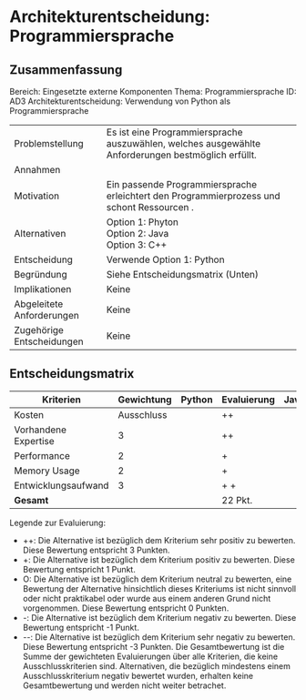 # Architekturentscheidung: Programmiersprache

## Zusammenfassung
Bereich: Eingesetzte externe Komponenten
Thema: Programmiersprache
ID: AD3
Architekturentscheidung: Verwendung von Python als Programmiersprache

|                           |                                                                                                                                                                                                                                                                                                                                                                                                                                                                                                                                                                                                                                                                                                                                                                                                                                                                                                                                                                                                                                                                                                                                                                                                                                                                                                                                                                                                                                                                                                                                                                                                                 |
| ------------------------- | --------------------------------------------------------------------------------------------------------------------------------------------------------------------------------------------------------------------------------------------------------------------------------------------------------------------------------------------------------------------------------------------------------------------------------------------------------------------------------------------------------------------------------------------------------------------------------------------------------------------------------------------------------------------------------------------------------------------------------------------------------------------------------------------------------------------------------------------------------------------------------------------------------------------------------------------------------------------------------------------------------------------------------------------------------------------------------------------------------------------------------------------------------------------------------------------------------------------------------------------------------------------------------------------------------------------------------------------------------------------------------------------------------------------------------------------------------------------------------------------------------------------------------------------------------------------------------------------------------------- |
| Problemstellung           |Es ist eine Programmiersprache auszuwählen, welches ausgewählte Anforderungen bestmöglich erfüllt.                                                                                                                                                                                                                                                                                                                                                                                                                                                                                                                                                                                                                                                                                                                                                                                                                                                                                                                                                                                                                                                                                                                                                                                                                                                                                                                         |
| Annahmen                  |
| Motivation                | Ein passende Programmiersprache erleichtert den Programmierprozess und schont Ressourcen .                                                                                                                                                                                                                                                                                                                                                                                                                                                                                                                                                                                                                                                                                                                                                                                                                                                                                                                                                                                                                                                                                                                                                                                                                                                                                                                                                                                                                                                                                                                                                           |
| Alternativen              | Option 1: Phyton <br> Option 2: Java <br> Option 3: C++
| Entscheidung              | Verwende Option 1: Python                                                                                                                                                                                                                                                                                                                                                                                                                                                                                                                                                                                                                                                                                                                                                                                                                                                                                                                                                                                                                                                                                                                                                                                                                                                                                                                                                                                                                                                                                                                                                                                             |
| Begründung                | Siehe Entscheidungsmatrix (Unten)
| Implikationen             | Keine                                                                                                                                                                                                                                                                                                                                                                                                                                                                                                                                                                                                                                                                                                                                                                                                                                                                                                                                                                                                                                                                                                                                        |
| Abgeleitete Anforderungen | Keine                                                                                                                                                                                                                                                                                                                                                                                                                                                                                                                                                                                                                                                                                                                                                                                                                                                                                                                                                                                                                                                                                                                                                                                                                                                                                                                                                                                                                                                                                                                                                                                           |
| Zugehörige Entscheidungen | Keine                                                                                                                                                                                                                                                                                                                                                                                                                                                                                                                                                                                                                                                                                                                                                                                                                                                                                                                                                                                                                                                                                                                                                                                                                                                                                                                                                                                                                                                                                                                                                                                                           |

## Entscheidungsmatrix
| Kriterien                            | Gewichtung | Python                       | Evaluierung | Java                 | Evaluierung | C++                  |Evaluierung  |
| ------------------------------------ | ---------- | --------------------------- | ----------- | ------------------------------------- | ----------- | --------------------------- |-------------|
| Kosten                               | Ausschluss |                             | ++          |                         | ++          |                             | ++          | 
| Vorhandene Expertise                 | 3          |                             | ++          |                           | ++      |                        | 0           | 
| Performance                          | 2          |                             | +         |                             | ++          |                    | +          |
| Memory Usage                         | 2          |                             | +          |                            | 0          |                    | ++         |
| Entwicklungsaufwand                  | 3          |                             | + +            |                        | +           |                             | -           |
| **Gesamt**                           |            |                             | 22 Pkt.     |                                       | 18 Pkt.     |                             | 5 Pkt.     |  

Legende zur Evaluierung:
 - ++: Die Alternative ist bezüglich dem Kriterium sehr positiv zu bewerten. Diese Bewertung entspricht 3 Punkten.
 - +: Die Alternative ist bezüglich dem Kriterium positiv zu bewerten. Diese Bewertung entspricht 1 Punkt.
 - O: Die Alternative ist bezüglich dem Kriterium neutral zu bewerten, eine Bewertung der Alternative hinsichtlich dieses Kriteriums ist nicht sinnvoll oder nicht praktikabel oder wurde aus einem anderen Grund nicht vorgenommen. Diese Bewertung entspricht 0 Punkten.
 - \-: Die Alternative ist bezüglich dem Kriterium negativ zu bewerten. Diese Bewertung entspricht -1 Punkt.
 - \-\-: Die Alternative ist bezüglich dem Kriterium sehr negativ zu bewerten. Diese Bewertung entspricht -3 Punkten.
Die Gesamtbewertung ist die Summe der gewichteten Evaluierungen über alle Kriterien, die keine Ausschlusskriterien sind. Alternativen, die bezüglich mindestens einem Ausschlusskriterium negativ bewertet wurden, erhalten keine Gesamtbewertung und werden nicht weiter betrachet.
